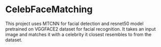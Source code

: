 # CelebFaceMatching
This project uses MTCNN for facial detection and resnet50 model pretrained on VGGFACE2 dataset for facial recognition. It takes an input image and matches it with a celebrity it closest resembles to from the dataset.
